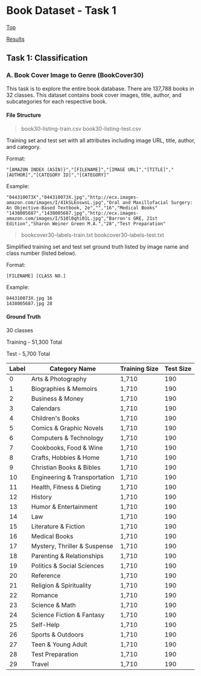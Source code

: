# Book Dataset - Task 1

[Top](/../../)

[Results](/../../docs/results.md)

## Task 1: Classification

### A. Book Cover Image to Genre (BookCover30)

This task is to explore the entire book database. There are 137,788 books in 32 classes. This dataset contains book cover images, title, author, and subcategories for each respective book.

#### File Structure

>book30-listing-train.csv
>book30-listing-test.csv

Training set and test set with all attributes including image URL, title, author, and category.

Format:
```
"[AMAZON INDEX (ASIN)}","[FILENAME]","[IMAGE URL]","[TITLE]","[AUTHOR]","[CATEGORY ID]","[CATEGORY]"
```

Example:
```
"044310073X","044310073X.jpg","http://ecx.images-amazon.com/images/I/41kSLEoswsL.jpg","Oral and Maxillofacial Surgery: An Objective-Based Textbook, 2e","","16","Medical Books"
"1438005687","1438005687.jpg","http://ecx.images-amazon.com/images/I/510l0qhi01L.jpg","Barron's GRE, 21st Edition","Sharon Weiner Green M.A.","28","Test Preparation"
```

>bookcover30-labels-train.txt
>bookcover30-labels-test.txt

Simplified training set and test set ground truth listed by image name and class number (listed below).

Format:
```
[FILENAME] [CLASS NO.]
```

Example:
```
044310073X.jpg 16
1438005687.jpg 28
```

#### Ground Truth

30 classes

Training - 51,300 Total

Test - 5,700 Total

|Label|Category Name|Training Size|Test Size|
|---|---|---|---|
|0|Arts & Photography|1,710|190|
|1|Biographies & Memoirs|1,710|190|
|2|Business & Money|1,710|190|
|3|Calendars|1,710|190|
|4|Children's Books|1,710|190|
|5|Comics & Graphic Novels|1,710|190|
|6|Computers & Technology|1,710|190|
|7|Cookbooks, Food & Wine|1,710|190|
|8|Crafts, Hobbies & Home|1,710|190|
|9|Christian Books & Bibles|1,710|190|
|10|Engineering & Transportation|1,710|190|
|11|Health, Fitness & Dieting|1,710|190|
|12|History|1,710|190|
|13|Humor & Entertainment|1,710|190|
|14|Law|1,710|190|
|15|Literature & Fiction|1,710|190|
|16|Medical Books|1,710|190|
|17|Mystery, Thriller & Suspense|1,710|190|
|18|Parenting & Relationships|1,710|190|
|19|Politics & Social Sciences|1,710|190|
|20|Reference|1,710|190|
|21|Religion & Spirituality|1,710|190|
|22|Romance|1,710|190|
|23|Science & Math|1,710|190|
|24|Science Fiction & Fantasy|1,710|190|
|25|Self-Help|1,710|190|
|26|Sports & Outdoors|1,710|190|
|27|Teen & Young Adult|1,710|190|
|28|Test Preparation|1,710|190|
|29|Travel|1,710|190|
